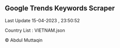 

## Google Trends Keywords Scraper 
 
Last Update 15-04-2023 , 23:50:52

Country List :
VIETNAM.json



© Abdul Muttaqin 
